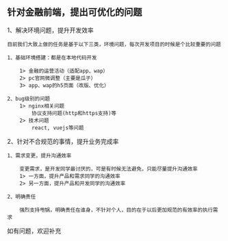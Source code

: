 ## 针对金融前端，提出可优化的问题

1、解决环境问题，提升开发效率

    目前我们大致上做的任务是基于以下三类，环境问题，每次开发项目的时候是个比较重要的问题
    
    1、基础环境搭建：都是在本地代码开发
        
        1> 金融的运营活动（适配app、wap）
        2> pc官网微调整（主要是瓜子）
        3> app、wap的h5页面（改版、优化）

    2、bug级别的问题
        1> nginx相关问题
            协议支持问题(http和https支持)等
        2> 技术问题
            react, vuejs等问题


2、针对不合规范的事情，提升业务完成率
    
    1、需求变更，提升沟通效率
        
        变更需求，是开发同学最讨厌的，可是有时候无法避免，只能尽量提升沟通效率
        1> 一方面，提升产品和需求同学的沟通效率
        2> 另一方面，提升产品和开发同学的沟通效率
    
    2、明确责任
        
        强烈支持甩锅，明确责任在谁身，不针对个人，目的在于以后更加规范的有效率的执行需求
  
如有问题，欢迎补充